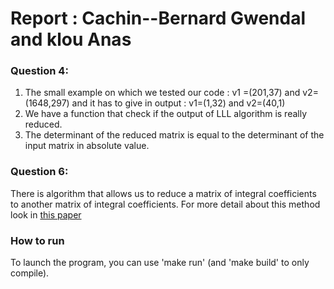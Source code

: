 # Report :  Cachin--Bernard Gwendal and klou Anas

### Question 4:
1. The small example on which we tested our code :
    v1 =(201,37) and v2=(1648,297)
    and it has to give in output :
    v1=(1,32) and v2=(40,1)
2. We have a function that check if the output of LLL algorithm is really reduced.
3. The determinant of the reduced matrix is equal to the determinant of the input matrix in absolute value.

### Question 6:

There is algorithm that allows us to reduce a matrix of integral coefficients to another matrix of integral coefficients.
For more detail about this method look in [this paper](https://eprint.iacr.org/2016/852.pdf)

### How to run

To launch the program, you can use 'make run' (and 'make build' to only compile).
